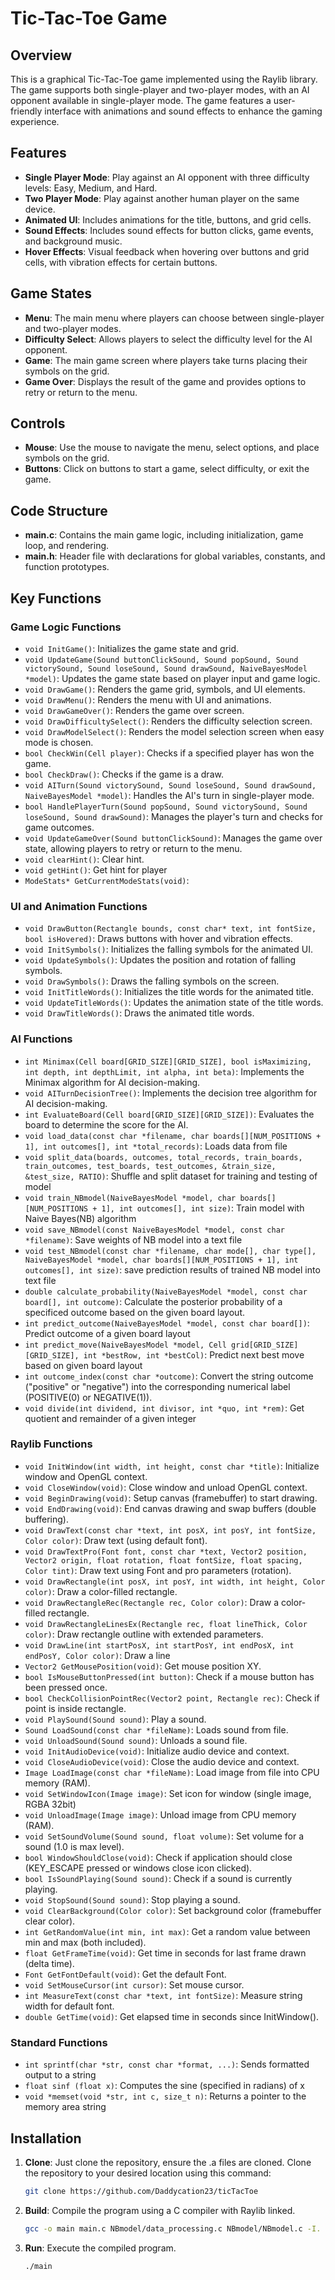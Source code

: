 # Tic-Tac-Toe Game

## Overview

This is a graphical Tic-Tac-Toe game implemented using the Raylib library. The game supports both single-player and two-player modes, with an AI opponent available in single-player mode. The game features a user-friendly interface with animations and sound effects to enhance the gaming experience.

## Features

- **Single Player Mode**: Play against an AI opponent with three difficulty levels: Easy, Medium, and Hard.
- **Two Player Mode**: Play against another human player on the same device.
- **Animated UI**: Includes animations for the title, buttons, and grid cells.
- **Sound Effects**: Includes sound effects for button clicks, game events, and background music.
- **Hover Effects**: Visual feedback when hovering over buttons and grid cells, with vibration effects for certain buttons.

## Game States

- **Menu**: The main menu where players can choose between single-player and two-player modes.
- **Difficulty Select**: Allows players to select the difficulty level for the AI opponent.
- **Game**: The main game screen where players take turns placing their symbols on the grid.
- **Game Over**: Displays the result of the game and provides options to retry or return to the menu.

## Controls

- **Mouse**: Use the mouse to navigate the menu, select options, and place symbols on the grid.
- **Buttons**: Click on buttons to start a game, select difficulty, or exit the game.

## Code Structure

- **main.c**: Contains the main game logic, including initialization, game loop, and rendering.
- **main.h**: Header file with declarations for global variables, constants, and function prototypes.

## Key Functions

### Game Logic Functions
- `void InitGame()`: Initializes the game state and grid.
- `void UpdateGame(Sound buttonClickSound, Sound popSound, Sound victorySound, Sound loseSound, Sound drawSound, NaiveBayesModel *model)`: Updates the game state based on player input and game logic.
- `void DrawGame()`: Renders the game grid, symbols, and UI elements.
- `void DrawMenu()`: Renders the menu with UI and animations.
- `void DrawGameOver()`: Renders the game over screen.
- `void DrawDifficultySelect()`: Renders the difficulty selection screen.
- `void DrawModelSelect()`: Renders the model selection screen when easy mode is chosen.
- `bool CheckWin(Cell player)`: Checks if a specified player has won the game.
- `bool CheckDraw()`: Checks if the game is a draw.
- `void AITurn(Sound victorySound, Sound loseSound, Sound drawSound, NaiveBayesModel *model)`: Handles the AI's turn in single-player mode.
- `bool HandlePlayerTurn(Sound popSound, Sound victorySound, Sound loseSound, Sound drawSound)`: Manages the player's turn and checks for game outcomes.
- `void UpdateGameOver(Sound buttonClickSound)`: Manages the game over state, allowing players to retry or return to the menu.
- `void clearHint()`: Clear hint.
- `void getHint()`: Get hint for player
- `ModeStats* GetCurrentModeStats(void)`: 

### UI and Animation Functions
- `void DrawButton(Rectangle bounds, const char* text, int fontSize, bool isHovered)`: Draws buttons with hover and vibration effects.
- `void InitSymbols()`: Initializes the falling symbols for the animated UI.
- `void UpdateSymbols()`: Updates the position and rotation of falling symbols.
- `void DrawSymbols()`: Draws the falling symbols on the screen.
- `void InitTitleWords()`: Initializes the title words for the animated title.
- `void UpdateTitleWords()`: Updates the animation state of the title words.
- `void DrawTitleWords()`: Draws the animated title words.

### AI Functions
- `int Minimax(Cell board[GRID_SIZE][GRID_SIZE], bool isMaximizing, int depth, int depthLimit, int alpha, int beta)`: Implements the Minimax algorithm for AI decision-making.
- `void AITurnDecisionTree()`: Implements the decision tree algorithm for AI decision-making.
- `int EvaluateBoard(Cell board[GRID_SIZE][GRID_SIZE])`: Evaluates the board to determine the score for the AI.
- `void load_data(const char *filename, char boards[][NUM_POSITIONS + 1], int outcomes[], int *total_records)`: Loads data from file
- `void split_data(boards, outcomes, total_records, train_boards, train_outcomes, test_boards, test_outcomes, &train_size, &test_size, RATIO)`: Shuffle and split dataset for training and testing of model
- `void train_NBmodel(NaiveBayesModel *model, char boards[][NUM_POSITIONS + 1], int outcomes[], int size)`: Train model with Naive Bayes(NB) algorithm
- `void save_NBmodel(const NaiveBayesModel *model, const char *filename)`: Save weights of NB model into a text file
- `void test_NBmodel(const char *filename, char mode[], char type[], NaiveBayesModel *model, char boards[][NUM_POSITIONS + 1], int outcomes[], int size)`: save prediction results of trained NB model into text file
- `double calculate_probability(NaiveBayesModel *model, const char board[], int outcome)`: Calculate the posterior probability of a specificed outcome based on the given board layout.
- `int predict_outcome(NaiveBayesModel *model, const char board[])`: Predict outcome of a given board layout
- `int predict_move(NaiveBayesModel *model, Cell grid[GRID_SIZE][GRID_SIZE], int *bestRow, int *bestCol)`: Predict next best move based on given board layout
- `int outcome_index(const char *outcome)`: Convert the string outcome ("positive" or "negative") into the corresponding numerical label (POSITIVE(0) or NEGATIVE(1)).
- `void divide(int dividend, int divisor, int *quo, int *rem)`: Get quotient and remainder of a given integer

### Raylib Functions
- `void InitWindow(int width, int height, const char *title)`: Initialize window and OpenGL context.
- `void CloseWindow(void)`: Close window and unload OpenGL context.
- `void BeginDrawing(void)`: Setup canvas (framebuffer) to start drawing.
- `void EndDrawing(void)`: End canvas drawing and swap buffers (double buffering).
- `void DrawText(const char *text, int posX, int posY, int fontSize, Color color)`: Draw text (using default font).
- `void DrawTextPro(Font font, const char *text, Vector2 position, Vector2 origin, float rotation, float fontSize, float spacing, Color tint)`: Draw text using Font and pro parameters (rotation).
- `void DrawRectangle(int posX, int posY, int width, int height, Color color)`: Draw a color-filled rectangle.
- `void DrawRectangleRec(Rectangle rec, Color color)`: Draw a color-filled rectangle.
- `void DrawRectangleLinesEx(Rectangle rec, float lineThick, Color color)`: Draw rectangle outline with extended parameters.
- `void DrawLine(int startPosX, int startPosY, int endPosX, int endPosY, Color color)`: Draw a line
- `Vector2 GetMousePosition(void)`: Get mouse position XY.
- `bool IsMouseButtonPressed(int button)`: Check if a mouse button has been pressed once.
- `bool CheckCollisionPointRec(Vector2 point, Rectangle rec)`: Check if point is inside rectangle.
- `void PlaySound(Sound sound)`: Play a sound.
- `Sound LoadSound(const char *fileName)`: Loads sound from file. 
- `void UnloadSound(Sound sound)`: Unloads a sound file. 
- `void InitAudioDevice(void)`: Initialize audio device and context.
- `void CloseAudioDevice(void)`: Close the audio device and context.
- `Image LoadImage(const char *fileName)`: Load image from file into CPU memory (RAM).
- `void SetWindowIcon(Image image)`: Set icon for window (single image, RGBA 32bit)
- `void UnloadImage(Image image)`: Unload image from CPU memory (RAM).
- `void SetSoundVolume(Sound sound, float volume)`: Set volume for a sound (1.0 is max level).
- `bool WindowShouldClose(void)`: Check if application should close (KEY_ESCAPE pressed or windows close icon clicked).
- `bool IsSoundPlaying(Sound sound)`: Check if a sound is currently playing.
- `void StopSound(Sound sound)`: Stop playing a sound.
- `void ClearBackground(Color color)`: Set background color (framebuffer clear color).
- `int GetRandomValue(int min, int max)`: Get a random value between min and max (both included).
- `float GetFrameTime(void)`: Get time in seconds for last frame drawn (delta time).
- `Font GetFontDefault(void)`: Get the default Font.
- `void SetMouseCursor(int cursor)`: Set mouse cursor.
- `int MeasureText(const char *text, int fontSize)`: Measure string width for default font.
- `double GetTime(void)`: Get elapsed time in seconds since InitWindow().

### Standard Functions
- `int sprintf(char *str, const char *format, ...)`: Sends formatted output to a string
- `float sinf (float x)`: Computes the sine (specified in radians) of x
- `void *memset(void *str, int c, size_t n)`: Returns a pointer to the memory area string



## Installation

1. **Clone**: Just clone the repository, ensure the .a files are cloned. Clone the repository to your desired location using this command:
   ```bash
   git clone https://github.com/Daddycation23/ticTacToe
   ```
2. **Build**: Compile the program using a C compiler with Raylib linked.
   ```bash
   gcc -o main main.c NBmodel/data_processing.c NBmodel/NBmodel.c -I. -L. -lraylib -lopengl32 -lgdi32 -lwinmm
   ```
3. **Run**: Execute the compiled program.
   ```bash
   ./main
   ```

